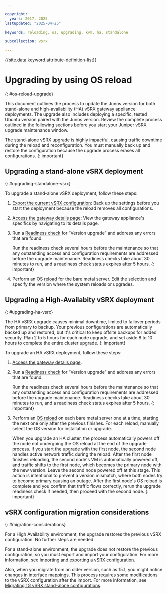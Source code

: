 ```yaml
---

copyright:
  years: 2017, 2025
lastupdated: "2025-04-25"

keywords: reloading, os, upgrading, kvm, ha, standalone

subcollection: vsrx

---
```


{{site.data.keyword.attribute-definition-list}}

# Upgrading by using OS reload
{: #os-reload-upgrade}

This document outlines the process to update the Junos version for both stand-alone and high-availability (HA) vSRX gateway appliance deployments. The upgrade also includes deploying a specific, tested Ubuntu version paired with the Junos version. Review the complete process outlined in the following sections before you start your Juniper vSRX upgrade maintenance window.

The stand-alone vSRX upgrade is highly impactful, causing traffic downtime during the reload and reconfiguration. You must manually back up and restore the configuration because the upgrade process erases all configurations.
{: important}

## Upgrading a stand-alone vSRX deployment
{: #upgrading-standalone-vsrx}

To upgrade a stand-alone vSRX deployment, follow these steps:

1. [Export the current vSRX configuration](/docs/vsrx?topic=vsrx-importing-exporting-vsrx-configuration#export-the-whole-vsrx-configuration): Back up the settings before you start the deployment because the reload removes all configurations.
1. [Access the gateway details page](/docs/vsrx?topic=vsrx-viewing-gateway-appliance-details): View the gateway appliance's specifics by navigating to its details page.
1. Run a [Readiness check](/docs/vsrx?topic=vsrx-vsrx-readiness) for “Version upgrade” and address any errors that are found.

   Run the readiness check several hours before the maintenance so that any outstanding access and configuration requirements are addressed before the upgrade maintenance. Readiness checks take about 30 minutes to run, and a readiness check status expires after 5 hours.
   {: important}

1. Perform an [OS reload](/docs/vsrx?topic=vsrx-reloading-the-os#performing-an-os-reload) for the bare metal server. Edit the selection and specify the version where the system reloads or upgrades.

## Upgrading a High-Availabity vSRX deployment
{: #upgrading-ha-vsrx}

The HA vSRX upgrade causes minimal downtime, limited to failover periods from primary to backup. Your previous configurations are automatically backed up and restored, but it's critical to keep offsite backups for added security. Plan 2 to 5 hours for each node upgrade, and set aside 8 to 10 hours to complete the entire cluster upgrade.
{: important}

To upgrade an HA vSRX deployment, follow these steps:

1. [Access the gateway details page](/docs/vsrx?topic=vsrx-viewing-gateway-appliance-details).
1. Run a [Readiness check](/docs/vsrx?topic=vsrx-vsrx-readiness) for “Version upgrade” and address any errors that are found.

   Run the readiness check several hours before the maintenance so that any outstanding access and configuration requirements are addressed before the upgrade maintenance. Readiness checks take about 30 minutes to run, and a readiness check status expires after 5 hours.
   {: important}

1. Perform an [OS reload](/docs/vsrx?topic=vsrx-reloading-the-os#performing-an-os-reload) on each bare metal server one at a time, starting the next one only after the previous finishes. For each reload, manually select the OS version for installation or upgrade.

   When you upgrade an HA cluster, the process automatically powers off the node not undergoing the OS reload at the end of the upgrade process. If you start the upgrade with the first node, the second node handles active network traffic during the reload. After the first node finishes reloading, the second node's VM is automatically powered off, and traffic shifts to the first node, which becomes the primary node with the new version. Leave the second node powered off at this stage. This action is intentional to prevent a version mismatch, where both nodes try to become primary causing an outage. After the first node's OS reload is complete and you confirm that traffic flows correctly, rerun the upgrade readiness check if needed, then proceed with the second node.
   {: important}

## vSRX configuration migration considerations
{: #migration-considerations}

For a High Availability environment, the upgrade restores the previous vSRX configuration. No further steps are needed.

For a stand-alone environment, the upgrade does not restore the previous configuration, so you must export and import your configuration. For more information, see [Importing and exporting a vSRX configuration](/docs/vsrx?topic=vsrx-importing-exporting-vsrx-configuration).

Also, when you migrate from an older version, such as 15.1, you might notice changes in interface mappings. This process requires some modifications to the vSRX configuration after the import. For more information, see [Migrating 1G vSRX stand-alone configurations](/docs/vsrx?topic=vsrx-migrating-config#migrating-1g-standalone).
